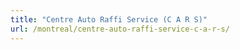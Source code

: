 ```yaml
---
title: "Centre Auto Raffi Service (C A R S)"
url: /montreal/centre-auto-raffi-service-c-a-r-s/
---
```


